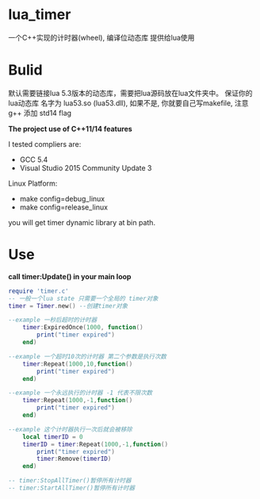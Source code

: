 # lua_timer
一个C++实现的计时器(wheel), 编译位动态库 提供给lua使用

# Bulid
默认需要链接lua 5.3版本的动态库，需要把lua源码放在lua文件夹中。
保证你的 lua动态库 名字为 lua53.so (lua53.dll), 如果不是,
你就要自己写makefile, 注意 g++ 添加 std14 flag

**The project use of C++11/14 features**

I tested compliers are:
- GCC 5.4 
- Visual Studio 2015 Community Update 3

Linux Platform: 
- make config=debug_linux
- make config=release_linux

you will get timer dynamic library at bin path.

# Use

**call timer:Update() in your main loop**

```lua
require 'timer.c'
-- 一般一个lua state 只需要一个全局的 timer对象
timer = Timer.new() --创建timer对象

--example 一秒后超时的计时器
    timer:ExpiredOnce(1000, function()
        print("timer expired")
    end)

--example 一个超时10次的计时器 第二个参数是执行次数
    timer:Repeat(1000,10,function()
        print("timer expired")
    end)

--example 一个永远执行的计时器 -1 代表不限次数
    timer:Repeat(1000,-1,function()
        print("timer expired")
    end)

--example 这个计时器执行一次后就会被移除
    local timerID = 0
    timerID = timer:Repeat(1000,-1,function()
        print("timer expired")
        timer:Remove(timerID)
    end)

-- timer:StopAllTimer()暂停所有计时器
-- timer:StartAllTimer()暂停所有计时器

```
